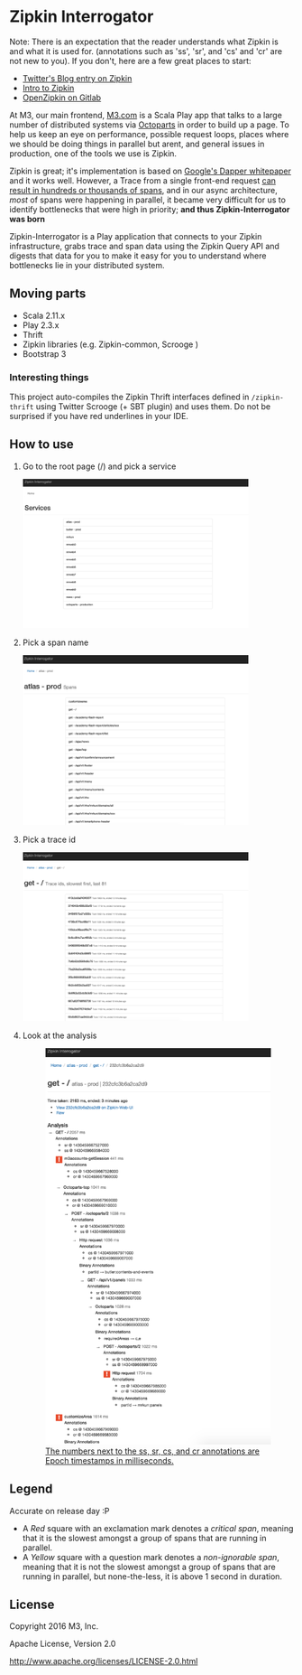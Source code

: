 # Zipkin Interrogator

Note: There is an expectation that the reader understands what Zipkin is and what it is used for. (annotations such as 
'ss', 'sr', and 'cs' and 'cr' are not new to you). If you don't, here are a few great places to start:

- [Twitter's Blog entry on Zipkin](https://blog.twitter.com/2012/distributed-systems-tracing-with-zipkin)
- [Intro to Zipkin](http://itszero.github.io/blog/2014/03/03/introduction-to-twitters-zipkin/)
- [OpenZipkin on Gitlab](https://github.com/openzipkin)
  
At M3, our main frontend, [M3.com](https://www.m3.com) is a Scala Play app that talks to a large number of distributed
systems via [Octoparts](http://m3dev.github.io/octoparts/) in order to build up a page. To help us keep an eye on performance,
possible request loops, places where we should be doing things in parallel but arent, and general issues in production, 
one of the tools we use is Zipkin. 

Zipkin is great; it's implementation is based on [Google's Dapper whitepaper](http://research.google.com/pubs/pub36356.html) 
and it works well. However, a Trace from a single front-end request [can result in hundreds or thousands of spans](https://www.google.co.jp/search?q=zipkin+trace&espv=2&biw=1680&bih=908&source=lnms&tbm=isch&sa=X&ved=0ahUKEwjlvKPBi7XKAhXFHpQKHRYBAaYQ_AUIBigB#imgrc=J3544E6OANAQwM%3A), and
in our async architecture, _most_ of spans were happening in parallel, it became very difficult for us to identify bottlenecks
that were high in priority; **and thus Zipkin-Interrogator was born**

Zipkin-Interrogator is a Play application that connects to your Zipkin infrastructure, grabs trace and span data using the Zipkin 
Query API and digests that data for you to make it easy for you to understand where bottlenecks lie in your distributed
system.

## Moving parts

- Scala 2.11.x
- Play 2.3.x
- Thrift
- Zipkin libraries (e.g. Zipkin-common, Scrooge )
- Bootstrap 3

### Interesting things

This project auto-compiles the Zipkin Thrift interfaces defined in `/zipkin-thrift` using Twitter Scrooge (+ SBT plugin) and uses them.
Do not be surprised if you have red underlines in your IDE.

## How to use

1. Go to the root page (/) and pick a service

    <a target="_blank" href="docs/images/home.png">
      <img alt="home" src="docs/images/home.png" width="400" height="264" />
    </a>

2. Pick a span name

    <a target="_blank" href="docs/images/spans.png">
      <img alt="spans" src="docs/images/spans.png" width="400" height="301" />
    </a>

3. Pick a trace id

    <a target="_blank" href="docs/images/traces.png">
      <img alt="traces" src="docs/images/traces.png" width="400" height="299" />
    </a>

4. Look at the analysis

    <a target="_blank" href="docs/images/analysis.png">
      <figure>
        <img alt="analysis" src="docs/images/analysis.png" width="400" height="702" />
        <br/>
        <figcaption>The numbers next to the ss, sr, cs, and cr annotations are Epoch timestamps in milliseconds.</figcaption>
      </figure>
    </a>

## Legend

Accurate on release day :P

- A *Red* square with an exclamation mark denotes a *critical span*, meaning that it is the slowest amongst a group of
  spans that are running in parallel.
- A *Yellow* square with a question mark denotes a *non-ignorable span*, meaning that it is not the slowest amongst a group
  of spans that are running in parallel, but none-the-less, it is above 1 second in duration.
  
## License

Copyright 2016 M3, Inc.

Apache License, Version 2.0

http://www.apache.org/licenses/LICENSE-2.0.html